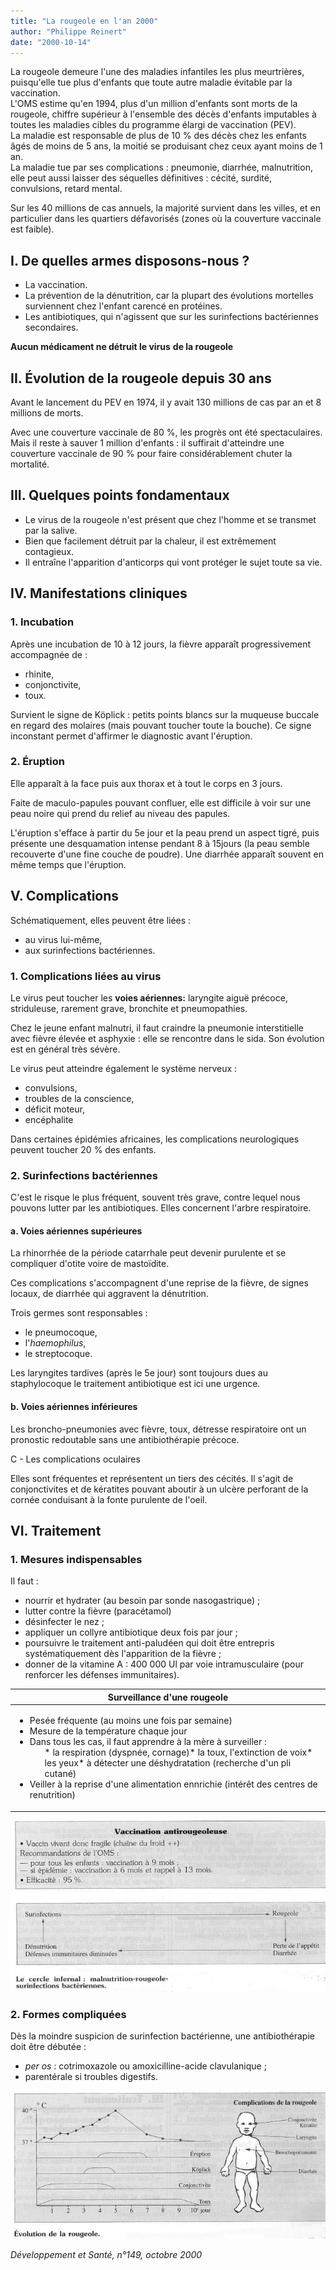 ```yaml
---
title: "La rougeole en l'an 2000"
author: "Philippe Reinert"
date: "2000-10-14"
---
```


<div class="teaser"><p>La rougeole demeure l'une des maladies infantiles les plus meurtrières, puisqu'elle tue plus d'enfants que toute autre maladie évitable par la vaccination.<br />
L'OMS estime qu'en 1994, plus d'un million d'enfants sont morts de la rougeole, chiffre supérieur à l'ensemble des décès d'enfants imputables à toutes les maladies cibles du programme élargi de vaccination (PEV).<br />
La maladie est responsable de plus de 10 % des décès chez les enfants âgés de moins de 5 ans, la moitié se produisant chez ceux ayant moins de 1 an.<br />
La maladie tue par ses complications : pneumonie, diarrhée, malnutrition, elle peut aussi laisser des séquelles définitives : cécité, surdité, convulsions, retard mental.</p>
<p>Sur les 40 millions de cas annuels, la majorité survient dans les villes, et en particulier dans les quartiers défavorisés (zones où la couverture vaccinale est faible).</p></div>

## I. De quelles armes disposons-nous ?

*   La vaccination.  
*   La prévention de la dénutrition, car la plupart des évolutions mortelles surviennent chez l'enfant carencé en protéines.  
*   Les antibiotiques, qui n'agissent que sur les surinfections bactériennes secondaires.

**Aucun médicament ne détruit le virus** **de la rougeole**

## II. Évolution de la rougeole depuis 30 ans

Avant le lancement du PEV en 1974, il y avait 130 millions de cas par an et 8 millions de morts.

Avec une couverture vaccinale de 80 %, les progrès ont été spectaculaires. Mais il reste à sauver 1 million d'enfants : il suffirait d'atteindre une couverture vaccinale de 90 % pour faire considérablement chuter la mortalité.

## III. Quelques points fondamentaux

*   Le virus de la rougeole n'est présent que chez l'homme et se transmet par la salive.  
*   Bien que facilement détruit par la chaleur, il est extrêmement contagieux.  
*   Il entraîne l'apparition d'anticorps qui vont protéger le sujet toute sa vie.

## IV. Manifestations cliniques

### 1. Incubation

Après une incubation de 10 à 12 jours, la fièvre apparaît progressivement accompagnée de :

*   rhinite,
*   conjonctivite,
*   toux.

Survient le signe de Köplick : petits points blancs sur la muqueuse buccale en regard des molaires (mais pouvant toucher toute la bouche). Ce signe inconstant permet d'affirmer le diagnostic avant l'éruption.

### 2. Éruption

Elle apparaît à la face puis aux thorax et à tout le corps en 3 jours.

Faite de maculo-papules pouvant confluer, elle est difficile à voir sur une peau noire qui prend du relief au niveau des papules.

L'éruption s'efface à partir du 5e jour et la peau prend un aspect tigré, puis présente une desquamation intense pendant 8 à 15jours (la peau semble recouverte d'une fine couche de poudre). Une diarrhée apparaît souvent en même temps que l'éruption.

## V. Complications

Schématiquement, elles peuvent être liées :

*   au virus lui-même,
*   aux surinfections bactériennes.

### 1. Complications liées au virus

Le virus peut toucher les **voies aériennes:** laryngite aiguë précoce, striduleuse, rarement grave, bronchite et pneumopathies.

Chez le jeune enfant malnutri, il faut craindre la pneumonie interstitielle avec fièvre élevée et asphyxie : elle se rencontre dans le sida. Son évolution est en général très sévère.

Le virus peut atteindre également le système nerveux :

*   convulsions,
*   troubles de la conscience,
*   déficit moteur,
*   encéphalite

Dans certaines épidémies africaines, les complications neurologiques peuvent toucher 20 % des enfants.

### 2. Surinfections bactériennes

C'est le risque le plus fréquent, souvent très grave, contre lequel nous pouvons lutter par les antibiotiques. Elles concernent l'arbre respiratoire.

#### a. Voies aériennes supérieures

La rhinorrhée de la période catarrhale peut devenir purulente et se compliquer d'otite voire de mastoïdite.

Ces complications s'accompagnent d'une reprise de la fièvre, de signes locaux, de diarrhée qui aggravent la dénutrition.

Trois germes sont responsables :

*   le pneumocoque,
*   l'_haemophilus_,
*   le streptocoque.

Les laryngites tardives (après le 5e jour) sont toujours dues au staphylocoque le traitement antibiotique est ici une urgence.

#### b. Voies aériennes inférieures

Les broncho-pneumonies avec fièvre, toux, détresse respiratoire ont un pronostic redoutable sans une antibiothérapie précoce.

C - Les complications oculaires

Elles sont fréquentes et représentent un tiers des cécités. Il s'agit de conjonctivites et de kératites pouvant aboutir à un ulcère perforant de la cornée conduisant à la fonte purulente de l'oeil.

## VI. Traitement

### 1. Mesures indispensables

Il faut :

*   nourrir et hydrater (au besoin par sonde nasogastrique) ;
*   lutter contre la fièvre (paracétamol)
*   désinfecter le nez ;
*   appliquer un collyre antibiotique deux fois par jour ;
*   poursuivre le traitement anti-paludéen qui doit être entrepris systématiquement dès l'apparition de la fièvre ;
*   donner de la vitamine A : 400 000 Ul par voie intramusculaire (pour renforcer les défenses immunitaires).

<table>

<thead>

<tr>

<th scope="col">Surveillance d'une rougeole</th>

</tr>

</thead>

<tbody>

<tr>

<td><ul><li>Pesée fréquente (au moins une fois par semaine)</li><li>Mesure de la température chaque jour</li><li>Dans tous les cas, il faut apprendre à la mère à surveiller :<ul>*   la respiration (dyspnée, cornage)*   la toux, l'extinction de voix*   les yeux*   à détecter une déshydratation (recherche d'un pli cutané)</ul></li><li>Veiller à la reprise d'une alimentation ennrichie (intérêt des centres de renutrition)</li></ul></td>

</tr>

</tbody>

</table>


![](i895-2.jpg)


### 2. Formes compliquées

Dès la moindre suspicion de surinfection bactérienne, une antibiothérapie doit être débutée :

*   _per os_ : cotrimoxazole ou amoxicilline-acide clavulanique ;
*   parentérale si troubles digestifs.


![](i895-3.jpg)


_Développement et Santé, n°149, octobre 2000_